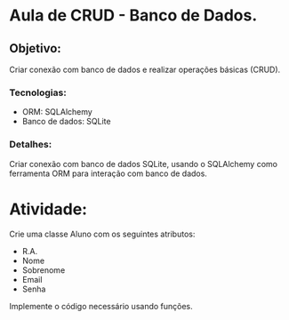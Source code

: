 # Aula de CRUD - Banco de Dados.

## Objetivo:
Criar conexão com banco de dados e realizar operações básicas (CRUD).

### Tecnologias:
- ORM: SQLAlchemy
- Banco de dados: SQLite

### Detalhes: 
Criar conexão com banco de dados SQLite, usando o SQLAlchemy como
ferramenta ORM para interação com banco de dados.

# Atividade:
Crie uma classe Aluno com os seguintes atributos:
- R.A.
- Nome
- Sobrenome
- Email
- Senha

Implemente o código necessário usando funções.